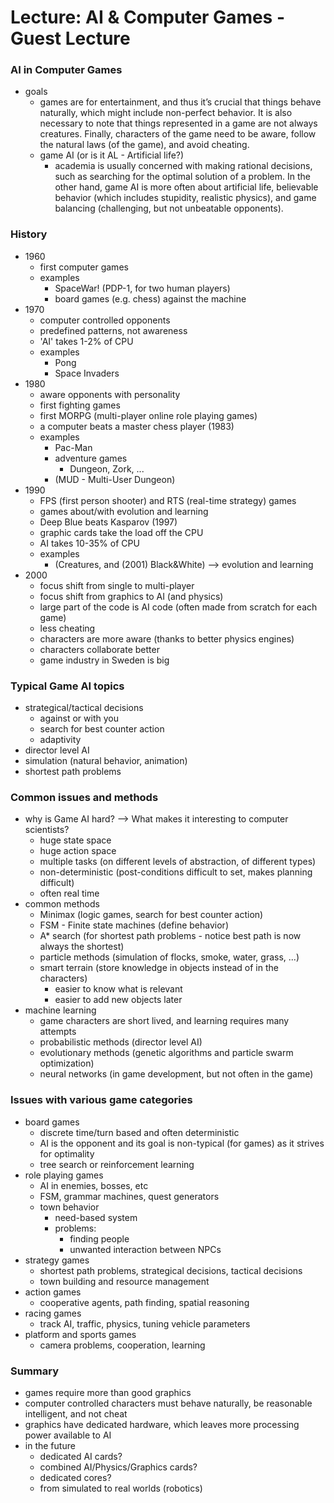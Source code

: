 # Lecture: AI & Computer Games - Guest Lecture

### AI in Computer Games
- goals
  - games are for entertainment, and thus it’s crucial that things behave naturally, which might include non-perfect behavior. It is also necessary to note that things represented in a game are not always creatures. Finally, characters of the game need to be aware, follow the natural laws (of the game), and avoid cheating.
  - game AI (or is it AL - Artificial life?)
    - academia is usually concerned with making rational decisions, such as searching for the optimal solution of a problem. In the other hand, game AI is more often about artificial life, believable behavior (which includes stupidity, realistic physics), and game balancing (challenging, but not unbeatable opponents).

### History
- 1960
  - first computer games
  - examples
    - SpaceWar! (PDP-1, for two human players)
    - board games (e.g. chess) against the machine
- 1970
  - computer controlled opponents
  - predefined patterns, not awareness
  - 'AI' takes 1-2% of CPU
  - examples
    - Pong
    - Space Invaders
- 1980
  - aware opponents with personality
  - first fighting games
  - first MORPG (multi-player online role playing games)
  - a computer beats a master chess player (1983)
  - examples
    - Pac-Man
    - adventure games
      - Dungeon, Zork, ...
    - (MUD - Multi-User Dungeon)
- 1990
  - FPS (first person shooter) and RTS (real-time strategy) games
  - games about/with evolution and learning
  - Deep Blue beats Kasparov (1997)
  - graphic cards take the load off the CPU
  - AI takes 10-35% of CPU
  - examples
    - (Creatures, and (2001) Black&White) —> evolution and learning
- 2000
  - focus shift from single to multi-player
  - focus shift from graphics to AI (and physics)
  - large part of the code is AI code (often made from scratch for each game)
  - less cheating
  - characters are more aware (thanks to better physics engines)
  - characters collaborate better
  - game industry in Sweden is big

### Typical Game AI topics
- strategical/tactical decisions
  - against or with you
  - search for best counter action
  - adaptivity
- director level AI
- simulation (natural behavior, animation)
- shortest path problems

### Common issues and methods
- why is Game AI hard? —> What makes it interesting to computer scientists?
  - huge state space
  - huge action space
  - multiple tasks (on different levels of abstraction, of different types)
  - non-deterministic (post-conditions difficult to set, makes planning difficult)
  - often real time
- common methods
  - Minimax (logic games, search for best counter action)
  - FSM - Finite state machines (define behavior)
  - A* search (for shortest path problems - notice best path is now always the shortest)
  - particle methods (simulation of flocks, smoke, water, grass, ...)
  - smart terrain (store knowledge in objects instead of in the characters)
    - easier to know what is relevant
    - easier to add new objects later
- machine learning
  - game characters are short lived, and learning requires many attempts
  - probabilistic methods (director level AI)
  - evolutionary methods (genetic algorithms and particle swarm optimization)
  - neural networks (in game development, but not often in the game)


### Issues with various game categories
- board games
  - discrete time/turn based and often deterministic
  - AI is the opponent and its goal is non-typical (for games) as it strives for optimality
  - tree search or reinforcement learning
- role playing games
  - AI in enemies, bosses, etc
  - FSM, grammar machines, quest generators
  - town behavior
    - need-based system
    - problems:
      - finding people
      - unwanted interaction between NPCs
- strategy games
  - shortest path problems, strategical decisions, tactical decisions
  - town building and resource management
- action games
  - cooperative agents, path finding, spatial reasoning
- racing games
  - track AI, traffic, physics, tuning vehicle parameters
- platform and sports games
  - camera problems, cooperation, learning

### Summary
- games require more than good graphics
- computer controlled characters must behave naturally, be reasonable intelligent, and not cheat
- graphics have dedicated hardware, which leaves more processing power available to AI
- in the future
  - dedicated AI cards?
  - combined AI/Physics/Graphics cards?
  - dedicated cores?
  - from simulated to real worlds (robotics)
